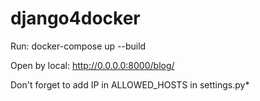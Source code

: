 # django4docker


Run:
docker-compose up --build


Open by local:
http://0.0.0.0:8000/blog/


Don't forget to add IP in ALLOWED_HOSTS in settings.py*